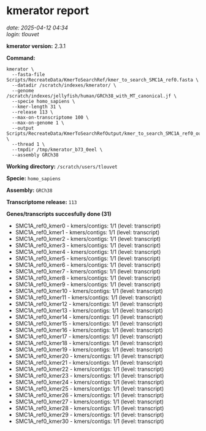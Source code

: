 # kmerator report
*date: 2025-04-12 04:34*  
*login: tlouvet*

**kmerator version:** 2.3.1

**Command:**

```
kmerator \
  --fasta-file Scripts/RecreateData/KmerToSearchRef/kmer_to_search_SMC1A_ref0.fasta \
  --datadir /scratch/indexes/kmerator/ \
  --genome /scratch/indexes/jellyfish/human/GRCh38_with_MT_canonical.jf \
  --specie homo_sapiens \
  --kmer-length 31 \
  --release 113 \
  --max-on-transcriptome 100 \
  --max-on-genome 1 \
  --output Scripts/RecreateData/KmerToSearchRefOutput/kmer_to_search_SMC1A_ref0_output \
  --thread 1 \
  --tmpdir /tmp/kmerator_b73_0eel \
  --assembly GRCh38
```

**Working directory:** `/scratch/users/tlouvet`

**Specie:** `homo_sapiens`

**Assembly:** `GRCh38`

**Transcriptome release:** `113`

**Genes/transcripts succesfully done (31)**

- SMC1A_ref0_kmer0 - kmers/contigs: 1/1 (level: transcript)
- SMC1A_ref0_kmer1 - kmers/contigs: 1/1 (level: transcript)
- SMC1A_ref0_kmer2 - kmers/contigs: 1/1 (level: transcript)
- SMC1A_ref0_kmer3 - kmers/contigs: 1/1 (level: transcript)
- SMC1A_ref0_kmer4 - kmers/contigs: 1/1 (level: transcript)
- SMC1A_ref0_kmer5 - kmers/contigs: 1/1 (level: transcript)
- SMC1A_ref0_kmer6 - kmers/contigs: 1/1 (level: transcript)
- SMC1A_ref0_kmer7 - kmers/contigs: 1/1 (level: transcript)
- SMC1A_ref0_kmer8 - kmers/contigs: 1/1 (level: transcript)
- SMC1A_ref0_kmer9 - kmers/contigs: 1/1 (level: transcript)
- SMC1A_ref0_kmer10 - kmers/contigs: 1/1 (level: transcript)
- SMC1A_ref0_kmer11 - kmers/contigs: 1/1 (level: transcript)
- SMC1A_ref0_kmer12 - kmers/contigs: 1/1 (level: transcript)
- SMC1A_ref0_kmer13 - kmers/contigs: 1/1 (level: transcript)
- SMC1A_ref0_kmer14 - kmers/contigs: 1/1 (level: transcript)
- SMC1A_ref0_kmer15 - kmers/contigs: 1/1 (level: transcript)
- SMC1A_ref0_kmer16 - kmers/contigs: 1/1 (level: transcript)
- SMC1A_ref0_kmer17 - kmers/contigs: 1/1 (level: transcript)
- SMC1A_ref0_kmer18 - kmers/contigs: 1/1 (level: transcript)
- SMC1A_ref0_kmer19 - kmers/contigs: 1/1 (level: transcript)
- SMC1A_ref0_kmer20 - kmers/contigs: 1/1 (level: transcript)
- SMC1A_ref0_kmer21 - kmers/contigs: 1/1 (level: transcript)
- SMC1A_ref0_kmer22 - kmers/contigs: 1/1 (level: transcript)
- SMC1A_ref0_kmer23 - kmers/contigs: 1/1 (level: transcript)
- SMC1A_ref0_kmer24 - kmers/contigs: 1/1 (level: transcript)
- SMC1A_ref0_kmer25 - kmers/contigs: 1/1 (level: transcript)
- SMC1A_ref0_kmer26 - kmers/contigs: 1/1 (level: transcript)
- SMC1A_ref0_kmer27 - kmers/contigs: 1/1 (level: transcript)
- SMC1A_ref0_kmer28 - kmers/contigs: 1/1 (level: transcript)
- SMC1A_ref0_kmer29 - kmers/contigs: 1/1 (level: transcript)
- SMC1A_ref0_kmer30 - kmers/contigs: 1/1 (level: transcript)
